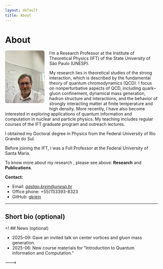 ```yaml
---
layout: default
title: About
---
```


# About

<img src="/assets/images/gkrein.jpg" alt="Photo of Gastão Krein" style="max-width: 130px; float: left; margin: 0 1rem 1rem 0; border-radius: 6px;">

I’m a Research Professor at the Institute of Theoretical Physics (IFT) of the State University of São Paulo (UNESP). 

My research lies in theoretical studies of the strong interaction, which is described by the fundamental theory of quantum chromodynamics (QCD). I focus on nonperturbative aspects of QCD, including quark–gluon confinement, dynamical mass generation, hadron structure and interactions, and the behavior of strongly interacting matter at finite temperature and high density. More recently, I have also become interested in exploring applications of quantum information and computation in nuclear and particle physics.
My teaching includes regular courses of the IFT graduate program and outreach lectures.

I obtained my Doctoral degree in Physics from the Federal University of Rio Grande do Sul.

Before joining the IFT, I was a Full Professor at the Federal University of Santa Maria. 

To know more about my research , please see above: **Research** and **Publications**. 

**Contact:**  
- Email: *gastao.krein@unesp.br*
- Office phone: +55(11)3393-8323
- GitHub: [gkrein](https://github.com/gkrein)  

---

## Short bio (optional)

<! ## News (optional)
- 2025-09: Gave an invited talk on center vortices and gluon mass generation.  
- 2025-06: New course materials for “Introduction to Quantum Information and Computation.”

<!-- If you prefer the photo centered above the text, replace the <img> above with:
<img src="/assets/images/me.jpg" alt="Photo of Gastão Krein" style="display:block; margin:0 auto 1rem; max-width: 260px; border-radius: 6px;">
and remove "float: left" so the text doesn’t wrap.
-->
--->
